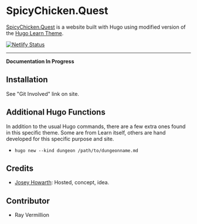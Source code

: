 # SpicyChicken.Quest
[SpicyChicken.Quest](https://spicychicken.quest) is a website built with Hugo using modified version of the [Hugo Learn Theme](https://github.com/matcornic/hugo-theme-learn). 


[![Netlify Status](https://api.netlify.com/api/v1/badges/bfdb8bad-e549-439c-a60b-0767bd2762e6/deploy-status)](https://app.netlify.com/sites/spicychicken/deploys)

-----
**Documentation In Progress**
## Installation
See "Git Involved" link on site.

## Additional Hugo Functions
In addition to the usual Hugo commands, there are a few extra ones found in this specific theme. Some are from Learn itself, others are hand developed for this specific purpose and site. 

* `hugo new --kind dungeon /path/to/dungeonname.md`


## Credits 
* [Josey Howarth](@SudoMistress): Hosted, concept, idea.

## Contributor
* Ray Vermillion

